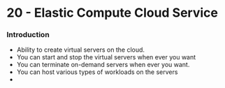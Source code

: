 # 20 - Elastic Compute Cloud Service

### Introduction

* Ability to create virtual servers on the cloud.
* You can start and stop the virtual servers when ever you want
* You can terminate on-demand servers when ever you want.
* You can host various types of workloads on the servers
* 
